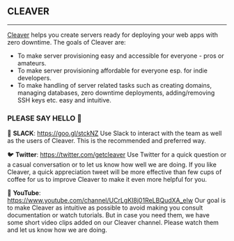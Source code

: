 ## CLEAVER
---

[Cleaver][1] helps you create servers ready for deploying your web apps with zero downtime. The goals of Cleaver are:

* To make server provisioning easy and accessible for everyone - pros or amateurs.
* To make server provisioning affordable for everyone esp. for indie developers.
* To make handling of server related tasks such as creating domains, managing databases, zero downtime deployments, adding/removing SSH keys etc. easy and intuitive.

### PLEASE SAY HELLO 👋

💬  **SLACK**: https://goo.gl/stckNZ
Use Slack to interact with the team as well as the users of Cleaver. This is the recommended and preferred way.

🐦  **Twitter**: https://twitter.com/getcleaver
Use Twitter for a quick question or a casual conversation or to let us know how well we are doing. If you like Cleaver, a quick appreciation tweet will be more effective than few cups of coffee for us to improve Cleaver to make it even more helpful for you.

🎥  **YouTube**: https://www.youtube.com/channel/UCrLgKI8j01ReLBQudXA_elw
Our goal is to make Cleaver as intuitive as possible to avoid making you consult documentation or watch tutorials. But in case you need them, we have some short video clips added on our Cleaver channel. Please watch them and let us know how we are doing.

[1]: https://getcleaver.com/?ref=docs
